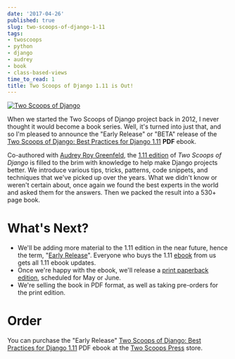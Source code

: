 ```yaml
---
date: '2017-04-26'
published: true
slug: two-scoops-of-django-1-11
tags:
- twoscoops
- python
- django
- audrey
- book
- class-based-views
time_to_read: 1
title: Two Scoops of Django 1.11 is Out!
---
```


[![Two Scoops of Django](https://cdn.shopify.com/s/files/1/0304/6901/files/tsd-111-alpha-470x235.jpg?2934688328290951771)](https://roygreenfeld.com/products/two-scoops-of-django-1-11)

When we started the Two Scoops of Django project back in 2012, I never
thought it would become a book series. Well, it's turned into just
that, and so I'm pleased to announce the "Early Release" or "BETA"
release of the [Two Scoops of Django: Best Practices for Django
1.11](https://roygreenfeld.com/products/two-scoops-of-django-1-11)
**PDF** ebook.

Co-authored with [Audrey Roy Greenfeld](audrey.roygreenfeld.com),
the [1.11
edition](https://roygreenfeld.com/products/two-scoops-of-django-1-11)
of *Two Scoops of Django* is filled to the brim with knowledge to help
make Django projects better. We introduce various tips, tricks,
patterns, code snippets, and techniques that we've picked up over the
years. What we didn't know or weren't certain about, once again we
found the best experts in the world and asked them for the answers. Then
we packed the result into a 530+ page book.

What's Next?
=============

-   We'll be adding more material to the 1.11 edition in the near
    future, hence the term, "[Early
    Release](https://roygreenfeld.com/pages/two-scoops-of-django-1-11-faq#what-does-early-release-mean)".
    Everyone who buys the 1.11
    [ebook](https://roygreenfeld.com/products/two-scoops-of-django-1-11)
    from us gets all 1.11 ebook updates.
-   Once we're happy with the ebook, we'll release a [print paperback
    edition](https://roygreenfeld.com/pages/two-scoops-of-django-1-11-faq#what-formats),
    scheduled for May or June.
-   We're selling the book in PDF format, as well as taking pre-orders
    for the print edition.

Order
=====

You can purchase the "Early Release" [Two Scoops of Django: Best
Practices for Django
1.11](https://roygreenfeld.com/products/two-scoops-of-django-1-11) PDF
ebook at the [Two Scoops
Press](https://roygreenfeld.com/products/two-scoops-of-django-1-11)
store.
